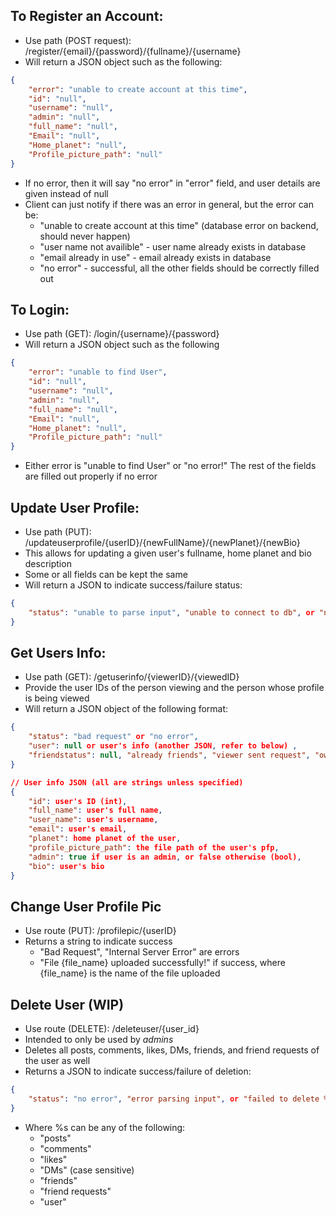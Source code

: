 ## To Register an Account:

-   Use path (POST request): /register/{email}/{password}/{fullname}/{username}
-   Will return a JSON object such as the following:

```json
{
    "error": "unable to create account at this time",
    "id": "null",
    "username": "null",
    "admin": "null",
    "full_name": "null",
    "Email": "null",
    "Home_planet": "null",
    "Profile_picture_path": "null"
}
```

-   If no error, then it will say "no error" in "error" field, and user details are given instead of null
-   Client can just notify if there was an error in general, but the error can be:
    -   "unable to create account at this time" (database error on backend, should never happen)
    -   "user name not availible" - user name already exists in database
    -   "email already in use" - email already exists in database
    -   "no error" - successful, all the other fields should be correctly filled out

## To Login:

-   Use path (GET): /login/{username}/{password}
-   Will return a JSON object such as the following

```json
{
    "error": "unable to find User",
    "id": "null",
    "username": "null",
    "admin": "null",
    "full_name": "null",
    "Email": "null",
    "Home_planet": "null",
    "Profile_picture_path": "null"
}
```

-   Either error is "unable to find User" or "no error!"
    The rest of the fields are filled out properly if no error

## Update User Profile:

-   Use path (PUT): /updateuserprofile/{userID}/{newFullName}/{newPlanet}/{newBio}
-   This allows for updating a given user's fullname, home planet and bio description
-   Some or all fields can be kept the same
-   Will return a JSON to indicate success/failure status:

```json
{
    "status": "unable to parse input", "unable to connect to db", or "no error"
}
```

## Get Users Info:

-   Use path (GET): /getuserinfo/{viewerID}/{viewedID}
-   Provide the user IDs of the person viewing and the person whose profile is being viewed
-   Will return a JSON object of the following format:

```json
{
    "status": "bad request" or "no error",
    "user": null or user's info (another JSON, refer to below) ,
    "friendstatus": null, "already friends", "viewer sent request", "own profile", or "viewed person sent request",
}

// User info JSON (all are strings unless specified)
{
    "id": user's ID (int),
    "full_name": user's full name,
    "user_name": user's username,
    "email": user's email,
    "planet": home planet of the user,
    "profile_picture_path": the file path of the user's pfp,
    "admin": true if user is an admin, or false otherwise (bool),
    "bio": user's bio
}
```

## Change User Profile Pic

-   Use route (PUT): /profilepic/{userID}
-   Returns a string to indicate success
    -   "Bad Request", "Internal Server Error" are errors
    -   "File {file_name} uploaded successfully!" if success, where {file_name} is the name of the file uploaded

## Delete User (WIP)

-   Use route (DELETE): /deleteuser/{user_id}
-   Intended to only be used by _admins_
-   Deletes all posts, comments, likes, DMs, friends, and friend requests of the user as well
-   Returns a JSON to indicate success/failure of deletion:

```json
{
    "status": "no error", "error parsing input", or "failed to delete %s"
}
```

-   Where %s can be any of the following:
    -   "posts"
    -   "comments"
    -   "likes"
    -   "DMs" (case sensitive)
    -   "friends"
    -   "friend requests"
    -   "user"
